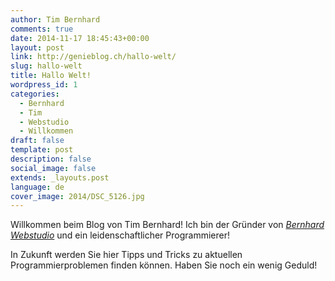 ```yaml
---
author: Tim Bernhard
comments: true
date: 2014-11-17 18:45:43+00:00
layout: post
link: http://genieblog.ch/hallo-welt/
slug: hallo-welt
title: Hallo Welt!
wordpress_id: 1
categories:
  - Bernhard 
  - Tim 
  - Webstudio 
  - Willkommen
draft: false
template: post
description: false
social_image: false
extends: _layouts.post
language: de
cover_image: 2014/DSC_5126.jpg
---
```


Willkommen beim Blog von Tim Bernhard! Ich bin der Gründer von _[Bernhard Webstudio](http://bernhard-webstudio.ch)_ und ein leidenschaftlicher Programmierer!

In Zukunft werden Sie hier Tipps und Tricks zu aktuellen Programmierproblemen finden können.
Haben Sie noch ein wenig Geduld!
